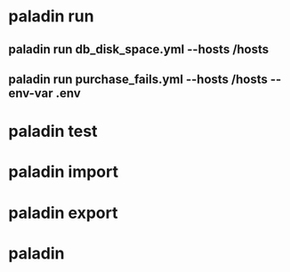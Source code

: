

# paladin run
## paladin run db_disk_space.yml --hosts /hosts
## paladin run purchase_fails.yml --hosts /hosts --env-var .env
##

# paladin test
# paladin import
# paladin export
# paladin
